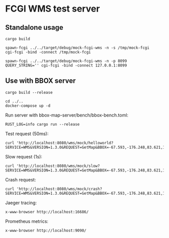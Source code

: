 FCGI WMS test server
====================


Standalone usage
----------------

    cargo build

    spawn-fcgi ../../target/debug/mock-fcgi-wms -n -s /tmp/mock-fcgi
    cgi-fcgi -bind -connect /tmp/mock-fcgi

    spawn-fcgi ../../target/debug/mock-fcgi-wms -n -p 8099
    QUERY_STRING='' cgi-fcgi -bind -connect 127.0.0.1:8099


Use with BBOX server
--------------------

    cargo build --release

    cd ../..
    docker-compose up -d

Run server with bbox-map-server/bench/bbox-bench.toml:

    RUST_LOG=info cargo run --release

Test request (50ms):

    curl 'http://localhost:8080/wms/mock/helloworld?SERVICE=WMS&VERSION=1.3.0&REQUEST=GetMap&BBOX=-67.593,-176.248,83.621,182.893&CRS=EPSG:4326&WIDTH=515&HEIGHT=217&LAYERS=Country,Hello&STYLES=,&FORMAT=image/png;%20mode=8bit&DPI=96&TRANSPARENT=TRUE'

Slow request (1s):

    curl 'http://localhost:8080/wms/mock/slow?SERVICE=WMS&VERSION=1.3.0&REQUEST=GetMap&BBOX=-67.593,-176.248,83.621,182.893&CRS=EPSG:4326&WIDTH=515&HEIGHT=217&LAYERS=Country,Hello&STYLES=,&FORMAT=image/png;%20mode=8bit&DPI=96&TRANSPARENT=TRUE'

Crash request:

    curl 'http://localhost:8080/wms/mock/crash?SERVICE=WMS&VERSION=1.3.0&REQUEST=GetMap&BBOX=-67.593,-176.248,83.621,182.893&CRS=EPSG:4326&WIDTH=515&HEIGHT=217&LAYERS=Country,Hello&STYLES=,&FORMAT=image/png;%20mode=8bit&DPI=96&TRANSPARENT=TRUE'

Jaeger tracing:

    x-www-browser http://localhost:16686/

Prometheus metrics:

    x-www-browser http://localhost:9090/
